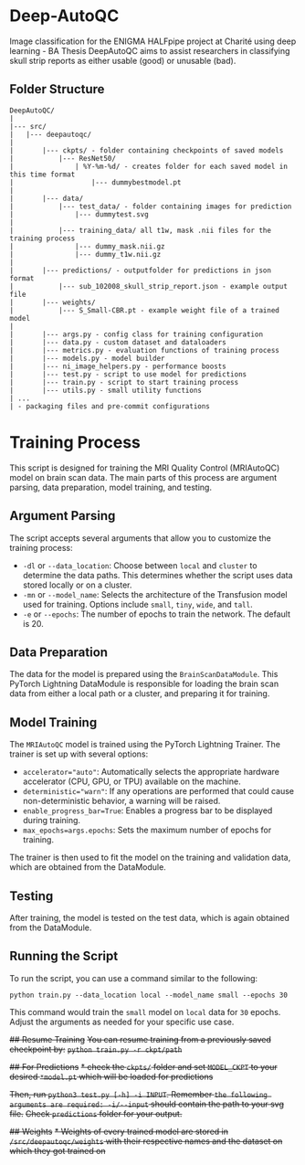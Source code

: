 # Deep-AutoQC
Image classification for the ENIGMA HALFpipe project at Charité  using deep learning - BA Thesis
DeepAutoQC aims to assist researchers in classifying skull strip reports as either usable (good) or unusable (bad).

## Folder Structure
````
DeepAutoQC/
|
|--- src/
|   |--- deepautoqc/
|
|       |--- ckpts/ - folder containing checkpoints of saved models
|           |--- ResNet50/
|               | %Y-%m-%d/ - creates folder for each saved model in this time format
|                   |--- dummybestmodel.pt
|
|       |--- data/
|           |--- test_data/ - folder containing images for prediction
|               |--- dummytest.svg
|
|           |--- training_data/ all t1w, mask .nii files for the training process
|               |--- dummy_mask.nii.gz
|               |--- dummy_t1w.nii.gz
|
|       |--- predictions/ - outputfolder for predictions in json format
|           |--- sub_102008_skull_strip_report.json - example output file
|       |--- weights/
|           |--- S_Small-CBR.pt - example weight file of a trained model
|
|       |--- args.py - config class for training configuration
|       |--- data.py - custom dataset and dataloaders
|       |--- metrics.py - evaluation functions of training process
|       |--- models.py - model builder
|       |--- ni_image_helpers.py - performance boosts
|       |--- test.py - script to use model for predictions
|       |--- train.py - script to start training process
|       |--- utils.py - small utility functions
| ...
| - packaging files and pre-commit configurations
````

# Training Process

This script is designed for training the MRI Quality Control (MRIAutoQC) model on brain scan data. The main parts of this process are argument parsing, data preparation, model training, and testing.

## Argument Parsing

The script accepts several arguments that allow you to customize the training process:

- `-dl` or `--data_location`: Choose between `local` and `cluster` to determine the data paths. This determines whether the script uses data stored locally or on a cluster.
- `-mn` or `--model_name`: Selects the architecture of the Transfusion model used for training. Options include `small`, `tiny`, `wide`, and `tall`.
- `-e` or `--epochs`: The number of epochs to train the network. The default is 20.

## Data Preparation

The data for the model is prepared using the `BrainScanDataModule`. This PyTorch Lightning DataModule is responsible for loading the brain scan data from either a local path or a cluster, and preparing it for training.

## Model Training

The `MRIAutoQC` model is trained using the PyTorch Lightning Trainer. The trainer is set up with several options:

- `accelerator="auto"`: Automatically selects the appropriate hardware accelerator (CPU, GPU, or TPU) available on the machine.
- `deterministic="warn"`: If any operations are performed that could cause non-deterministic behavior, a warning will be raised.
- `enable_progress_bar=True`: Enables a progress bar to be displayed during training.
- `max_epochs=args.epochs`: Sets the maximum number of epochs for training.

The trainer is then used to fit the model on the training and validation data, which are obtained from the DataModule.

## Testing

After training, the model is tested on the test data, which is again obtained from the DataModule.

## Running the Script

To run the script, you can use a command similar to the following:

```
python train.py --data_location local --model_name small --epochs 30
```

This command would train the `small` model on `local` data for `30` epochs. Adjust the arguments as needed for your specific use case.

~~## Resume Training~~
~~You can resume training from a previously saved checkpoint by:~~
~~`python train.py -r ckpt/path`~~

~~## For Predictions~~
~~* check the `ckpts/` folder and set `MODEL_CKPT` to your desired `*model.pt` which will be loaded for predictions~~

~~Then, run `python3 test.py [-h] -i INPUT`. Remember `the following arguments are required: -i/--input` should contain the path to your svg file.~~
~~Check `predictions` folder for your output.~~

~~## Weights~~
~~* Weights of every trained model are stored in `/src/deepautoqc/weights` with their respective names and the dataset on which they got trained on~~
